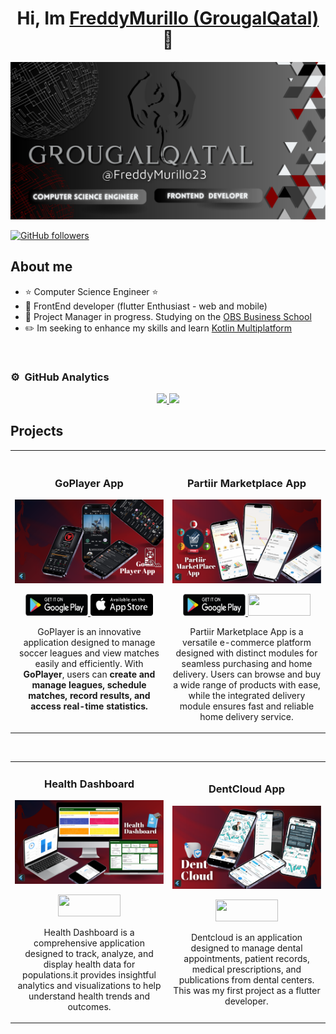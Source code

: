 <div align="center">
<h1 align="center">Hi, Im <a href="https://aristi.dev">FreddyMurillo (GrougalQatal)</a> 👋</h1>
</div>
<img src="img/banner.png">

<!--[![YouTube Channel Subscribers](https://img.shields.io/youtube/channel/subscribers/UCIjEgHA1vatSR2K4rfcdNRg?style=social)](https://youtube.com/aristidevs?sub_confirmation=1)-->
<!--[![Twitch Status](https://img.shields.io/twitch/status/aristidevs?style=social)](https://www.twitch.tv/aristidevs)-->
[![GitHub followers](https://img.shields.io/github/followers/FreddyMurillo23?style=social)](https://github.com/FreddyMurillo23)

## About me

- ⭐ Computer Science Engineer ⭐ 
- 📲 FrontEnd developer (flutter Enthusiast - web and mobile)
- 📗 Project Manager in progress. Studying on the [OBS Business School](https://www.obsbusiness.school/en/)
- ✏️ Im seeking to enhance my skills and learn [Kotlin Multiplatform](https://kotlinlang.org/docs/multiplatform.html)
<!--##- 🎥 Te enseño a programar apps en [Youtube](https://youtube.com/aristidevs?sub_confirmation=1) (+45k subs)
- ✏️ Y por escrito en [CursoKotlin](https://cursokotlin.com)
- 📗 Autor del libro [Iniciación a Android en Kotlin. Casos prácticos](https://www.paraninfo.es/catalogo/9788428340922/iniciacion-a-android-en-kotlin--casos-practicos)
- 🧑‍🏫 Creador de [AppCademy](https://appcademy.dev)-->
<br>

### ⚙️ &nbsp;GitHub Analytics

<p align="center">
<a href="https://github.com/FreddyMurillo23">
  <img height="180em" src="https://github-readme-stats-eight-theta.vercel.app/api?username=FreddyMurillo23&show_icons=true&theme=dark&include_all_commits=true&count_private=true"/>
  <img height="180em" src="https://github-readme-stats-eight-theta.vercel.app/api/top-langs/?username=FreddyMurillo23&layout=compact&langs_count=8&theme=dark"/>
</a>
</p>


## Projects
<table>
<tr>
<td width="50%">
<h3 align="center">GoPlayer App</h3>
<div align="center">
<a href="https://ligadelrey.org/seleccionar-serie" target="_blank"><img src="img/Goplayerapp.png" width="400" alt="GoPlayer App"></a> 

<p>
<a href="https://play.google.com/store/apps/details?id=app.ai.goplayer" target="_blank">
<img src="/Playstore.png" height= 35 width=100>
</a>
<a href="https://apps.apple.com/ec/app/goplayer/id6496434260" target="_blank">
<img src="/Appstore.png"height= 35 width=100>
</a>
</p>
<p>GoPlayer is an innovative application designed to manage soccer leagues and view matches easily and efficiently. With <strong>GoPlayer</strong>, users can <strong>create and manage leagues, schedule matches, record results, and access real-time statistics. </strong></p>
</div>
                                                                                      
</td>

<td width="50%">
<br>
<h3 align="center">Partiir Marketplace App</h3>
<div align="center">                                       
<a href="https://partiir.com/es/inicio/" target="_blank"><img src="img/partiirmarketplace.png" width="400" alt="Partiir Marketplace App"></a>
<br>
<p>
<a href="https://play.google.com/store/apps/details?id=com.partiir.partiir_entrega_app&hl=es_AR&gl=US" target="_blank">
<img src="/Playstore.png" height= 35 width=100>
</a>
<a href="https://partiir.com/es/tiendas-virtuales-ecommerce/" target="_blank">
<img src="https://img.shields.io/badge/WEBSITE-A4250E?style=for-the-badge" height= 35 width=100>
</a>
</p>
</p>Partiir Marketplace App is a versatile e-commerce platform designed with distinct modules for seamless purchasing and home delivery. Users can browse and buy a wide range of products with ease, while the integrated delivery module ensures fast and reliable home delivery service.</p>
</div>                                                             
</table>                                                                                 
</div>
<br>

<table>
<tr>
<td width="50%">
<h3 align="center">Health Dashboard</h3>
<div align="center">
<a href="https://github.com/FreddyMurillo23/dashboard" target="_blank"><img src="img/healthdashboard.png" width="400" alt="Health Dashboard"></a>
<p>
<a href="https://github.com/FreddyMurillo23/dashboard" target="_blank">
<img src="https://img.shields.io/badge/CODE-A4250E?style=for-the-badge&logo=github&logoColor=white"height= 35 width=100>
</a>
</p>
<p>Health Dashboard is a comprehensive application designed to track, analyze, and display health data for populations.it provides insightful analytics and visualizations to help understand health trends and outcomes.</p>
</div>
                                                                                      
</td>       

<td width="50%">
<h3 align="center">DentCloud App</h3>
<div align="center">
<a href="https://github.com/FreddyMurillo23/DentCloud" target="_blank"><img src="img/dentcloud.png" width="400" alt="Dentcloud App"></a>
<p>
<a href="https://github.com/FreddyMurillo23/DentCloud" target="_blank">
<img src="https://img.shields.io/badge/CODE-A4250E?style=for-the-badge&logo=github&logoColor=white"height= 35 width=100>
</a>
</p>
<p>Dentcloud is an application designed to manage dental appointments, patient records, medical prescriptions, and publications from dental centers. This was my first project as a flutter developer.</p>
</div>
                                                                                      
</td>  
</table>                                                                                 
</div>
<br>


<!--
**FreddyMurillo23/FreddyMurillo23** is a ✨ _special_ ✨ repository because its `README.md` (this file) appears on your GitHub profile.

Here are some ideas to get you started:

- 🔭 I’m currently working on ...
- 🌱 I’m currently learning ...
- 👯 I’m looking to collaborate on ...
- 🤔 I’m looking for help with ...
- 💬 Ask me about ...
- 📫 How to reach me: ...
- 😄 Pronouns: ...
- ⚡ Fun fact: ...
-->
